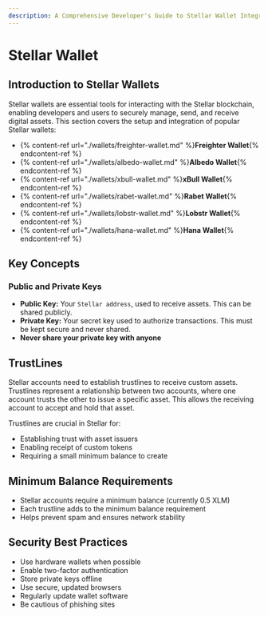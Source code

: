 ```yaml
---
description: A Comprehensive Developer's Guide to Stellar Wallet Integration
---
```


# Stellar Wallet 

## Introduction to Stellar Wallets 

Stellar wallets are essential tools for interacting with the Stellar blockchain, enabling developers and users to securely manage, send, and receive digital assets. 
This section covers the setup and integration of popular Stellar wallets:

* {% content-ref url="./wallets/freighter-wallet.md" %}**Freighter Wallet**{% endcontent-ref %}
* {% content-ref url="./wallets/albedo-wallet.md" %}**Albedo Wallet**{% endcontent-ref %}
* {% content-ref url="./wallets/xbull-wallet.md" %}**xBull Wallet**{% endcontent-ref %}
* {% content-ref url="./wallets/rabet-wallet.md" %}**Rabet Wallet**{% endcontent-ref %}
* {% content-ref url="./wallets/lobstr-wallet.md" %}**Lobstr Wallet**{% endcontent-ref %}
* {% content-ref url="./wallets/hana-wallet.md" %}**Hana Wallet**{% endcontent-ref %}

## Key Concepts

### Public and Private Keys

* **Public Key:** Your `Stellar address`, used to receive assets. This can be shared publicly.
* **Private Key:** Your secret key used to authorize transactions. This must be kept secure and never shared.
* **Never share your private key with anyone**

## TrustLines

Stellar accounts need to establish trustlines to receive custom assets. Trustlines represent a relationship between two accounts, where one account trusts the other to issue a specific asset. This allows the receiving account to accept and hold that asset.

Trustlines are crucial in Stellar for:

* Establishing trust with asset issuers
* Enabling receipt of custom tokens
* Requiring a small minimum balance to create

## Minimum Balance Requirements

* Stellar accounts require a minimum balance (currently 0.5 XLM)
* Each trustline adds to the minimum balance requirement
* Helps prevent spam and ensures network stability

## Security Best Practices
* Use hardware wallets when possible
* Enable two-factor authentication
* Store private keys offline
* Use secure, updated browsers
* Regularly update wallet software
* Be cautious of phishing sites